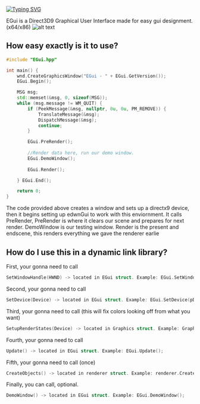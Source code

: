 [![Typing SVG](https://readme-typing-svg.demolab.com?font=Verdana&duration=2500&color=F77878&background=9B00FF00&width=435&lines=EGui+V2)](https://git.io/typing-svg)

EGui is a Direct3D9 Graphical User Interface made for easy gui designment. (x64/x86)
![alt text](https://cdn.discordapp.com/attachments/979215332432576532/1084328197556015254/image.png)

## How easy exactly is it to use?
```cpp
#include "EGui.hpp"

int main() {
    wnd.CreateGraphicsWindow("EGui - " + EGui.GetVersion());
    EGui.Begin();

    MSG msg;
    std::memset(&msg, 0, sizeof(MSG));
    while (msg.message != WM_QUIT) {
        if (PeekMessage(&msg, nullptr, 0u, 0u, PM_REMOVE)) {
            TranslateMessage(&msg);
            DispatchMessage(&msg);
            continue;
        }

        EGui.PreRender();
        
        //Render data here, run our demo window.
        EGui.DemoWindow();
        
        EGui.Render();

    } EGui.End();

    return 0;
}
```
The code provided above creates a window and sets up a directx9 device, then it begins setting up edwnGui to work with this enviornment. It calls PreRender, PreRender is where it clears our scene and prepares for next render. DemoWindow is our testing window. Render is the present and endscene, this renders everything we gave the renderer earlie 

## How do I use this in a dynamic link library?
First, your gonna need to call
```cpp
SetWindowHandle(HWND) -> located in EGui struct. Example: EGui.SetWindowHandle(HWND);
```

Second, your gonna need to call
```cpp
SetDevice(Device) -> located in EGui struct. Example: EGui.SetDevice(pDevice);
```

Third, your gonna need to call (this will fix colors looking off from what you want)
```cpp
SetupRenderStates(Device) -> located in Graphics struct. Example: Graphics.SetupRenderStates(pDevice);
```

Fourth, your gonna need to call
```cpp
Update() -> located in EGui struct. Example: EGui.Update();
```

Fifth, your gonna need to call (once)
```cpp
CreateObjects() -> located in renderer struct. Example: renderer.CreateObjects();
```

Finally, you can call, optional.
```cpp
DemoWindow() -> located in EGui struct. Example: EGui.DemoWindow();
```
